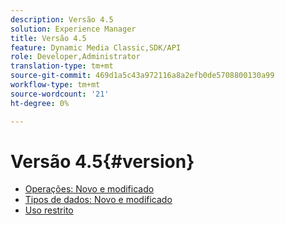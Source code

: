 ```yaml
---
description: Versão 4.5
solution: Experience Manager
title: Versão 4.5
feature: Dynamic Media Classic,SDK/API
role: Developer,Administrator
translation-type: tm+mt
source-git-commit: 469d1a5c43a972116a8a2efb0de5708800130a99
workflow-type: tm+mt
source-wordcount: '21'
ht-degree: 0%

---
```



# Versão 4.5{#version}

* [Operações: Novo e modificado](r-4-5-operations.md)
* [Tipos de dados: Novo e modificado](r-4-5-types.md)
* [Uso restrito](r-restricted-use.md)
